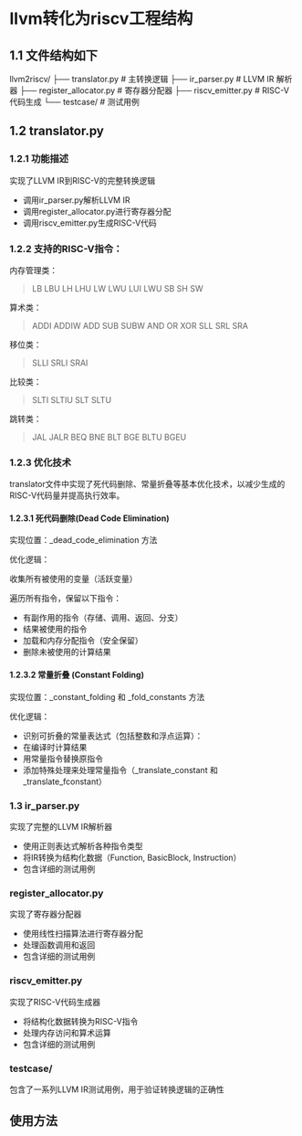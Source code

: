 # llvm转化为riscv工程结构

## 1.1 文件结构如下

llvm2riscv/
├── translator.py            # 主转换逻辑
├── ir_parser.py             # LLVM IR 解析器
├── register_allocator.py    # 寄存器分配器
├── riscv_emitter.py         # RISC-V 代码生成
└── testcase/                   # 测试用例

## 1.2 translator.py

### 1.2.1 功能描述

实现了LLVM IR到RISC-V的完整转换逻辑
   - 调用ir_parser.py解析LLVM IR
   - 调用register_allocator.py进行寄存器分配
   - 调用riscv_emitter.py生成RISC-V代码

### 1.2.2 支持的RISC-V指令：

内存管理类：

>LB LBU LH LHU LW LWU LUI LWU SB SH SW

算术类：

>ADDI ADDIW ADD SUB SUBW AND OR XOR SLL SRL SRA

移位类：

>SLLI SRLI SRAI

比较类：

>SLTI SLTIU SLT SLTU

跳转类：

>JAL JALR BEQ BNE BLT BGE BLTU BGEU

### 1.2.3 优化技术

translator文件中实现了死代码删除、常量折叠等基本优化技术，以减少生成的RISC-V代码量并提高执行效率。

#### 1.2.3.1 死代码删除(Dead Code Elimination)

实现位置：_dead_code_elimination 方法

优化逻辑：

收集所有被使用的变量（活跃变量）

遍历所有指令，保留以下指令：
  - 有副作用的指令（存储、调用、返回、分支）
  - 结果被使用的指令
  - 加载和内存分配指令（安全保留）
  - 删除未被使用的计算结果

#### 1.2.3.2 常量折叠 (Constant Folding)

实现位置：_constant_folding 和 _fold_constants 方法

优化逻辑：
  - 识别可折叠的常量表达式（包括整数和浮点运算）：
  - 在编译时计算结果
  - 用常量指令替换原指令
  - 添加特殊处理来处理常量指令（_translate_constant 和 _translate_fconstant）

### 1.3 ir_parser.py

实现了完整的LLVM IR解析器
   - 使用正则表达式解析各种指令类型
   - 将IR转换为结构化数据（Function, BasicBlock, Instruction）
   - 包含详细的测试用例

### register_allocator.py

实现了寄存器分配器
   - 使用线性扫描算法进行寄存器分配
   - 处理函数调用和返回
   - 包含详细的测试用例

### riscv_emitter.py

实现了RISC-V代码生成器
   - 将结构化数据转换为RISC-V指令
   - 处理内存访问和算术运算
   - 包含详细的测试用例

### testcase/

包含了一系列LLVM IR测试用例，用于验证转换逻辑的正确性

## 使用方法 